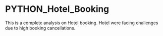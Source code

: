 # PYTHON_Hotel_Booking
This is a complete analysis on Hotel booking. Hotel were facing challenges due to high booking cancellations.
